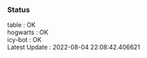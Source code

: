 ### Status


table : OK  
hogwarts : OK  
icy-bot : OK  
Latest Update : 2022-08-04 22:08:42.406621
